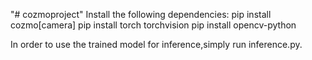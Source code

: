 "# cozmoproject" 
Install the following dependencies:
pip install cozmo[camera]
pip install torch torchvision
pip install opencv-python

In order to use the trained model for inference,simply run inference.py.

